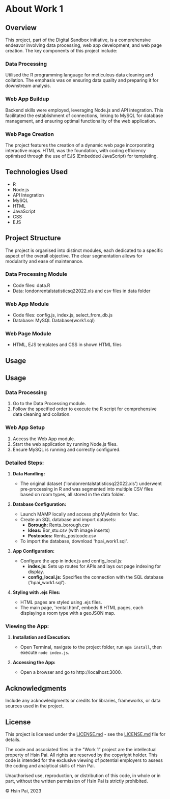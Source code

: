 # About Work 1

## Overview

This project, part of the Digital Sandbox initiative, is a comprehensive endeavor involving data processing, web app development, and web page creation. The key components of this project include:

### Data Processing

Utilised the R programming language for meticulous data cleaning and collation. The emphasis was on ensuring data quality and preparing it for downstream analysis.

### Web App Buildup

Backend skills were employed, leveraging Node.js and API integration. This facilitated the establishment of connections, linking to MySQL for database management, and ensuring optimal functionality of the web application.

### Web Page Creation

The project features the creation of a dynamic web page incorporating interactive maps. HTML was the foundation, with coding efficiency optimised through the use of EJS (Embedded JavaScript) for templating.

## Technologies Used

- R
- Node.js
- API Integration
- MySQL
- HTML
- JavaScript
- CSS
- EJS

## Project Structure

The project is organised into distinct modules, each dedicated to a specific aspect of the overall objective. The clear segmentation allows for modularity and ease of maintenance.

### Data Processing Module

- Code files: data.R
- Data: londonrentalstatisticsq22022.xls and csv files in data folder

### Web App Module

- Code files: config.js, index.js, select_from_db.js
- Database: MySQL Database(work1.sql)

### Web Page Module

- HTML, EJS templates and CSS in shown HTML files

## Usage

## Usage

### Data Processing

1. Go to the Data Processing module.
2. Follow the specified order to execute the R script for comprehensive data cleaning and collation.

### Web App Setup

1. Access the Web App module.
2. Start the web application by running Node.js files.
3. Ensure MySQL is running and correctly configured.

### Detailed Steps:

1. **Data Handling:**
   - The original dataset ('londonrentalstatisticsq22022.xls') underwent pre-processing in R and was segmented into multiple CSV files based on room types, all stored in the data folder.

2. **Database Configuration:**
   - Launch MAMP locally and access phpMyAdmin for Mac.
   - Create an SQL database and import datasets:
     - **Borough:** Rents_borough.csv
     - **Ideas:** Bor_stu.csv (with image inserts)
     - **Postcodes:** Rents_postcode.csv
   - To import the database, download 'hpai_work1.sql'.

3. **App Configuration:**
   - Configure the app in index.js and config_local.js:
     - **index.js:** Sets up routes for APIs and lays out page indexing for display.
     - **config_local.js:** Specifies the connection with the SQL database ('hpai_work1.sql').

4. **Styling with .ejs Files:**
   - HTML pages are styled using .ejs files.
   - The main page, 'rental.html', embeds 6 HTML pages, each displaying a room type with a geoJSON map.

### Viewing the App:

1. **Installation and Execution:**
   - Open Terminal, navigate to the project folder, run `npm install`, then execute `node index.js`.
   
2. **Accessing the App:**
   - Open a browser and go to http://localhost:3000.


## Acknowledgments

Include any acknowledgments or credits for libraries, frameworks, or data sources used in the project.

## License

This project is licensed under the [LICENSE.md](LICENSE.md) - see the [LICENSE.md](LICENSE.md) file for details.

The code and associated files in the "Work 1" project are the intellectual property of Hsin Pai. All rights are reserved by the copyright holder. This code is intended for the exclusive viewing of potential employers to assess the coding and analytical skills of Hsin Pai.

Unauthorised use, reproduction, or distribution of this code, in whole or in part, without the written permission of Hsin Pai is strictly prohibited.

© Hsin Pai, 2023
